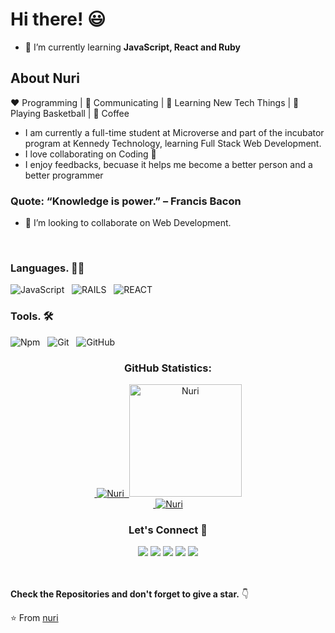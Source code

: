 # Hi there! :smiley:

- 🌱 I’m currently learning **JavaScript, React and Ruby**


## About Nuri
:heart: Programming | :black_heart: Communicating | :blue_heart: Learning New Tech Things | :orange_heart:  Playing Basketball | :black_heart:  Coffee
- I am currently a full-time student at Microverse and part of the incubator program at Kennedy Technology, learning Full Stack Web Development.
- I love collaborating on Coding  :black_heart:
- I enjoy feedbacks, becuase it helps me become a better person and a better programmer
### Quote: “Knowledge is power.” – Francis Bacon
- 💞️ I’m looking to collaborate on Web Development.

<br>

### Languages. :man_technologist:
![JavaScript](https://icongr.am/devicon/javascript-original.svg?size=50&color=currentColor) &nbsp;
![RAILS](https://icongr.am/devicon/rails-original-wordmark.svg?size=50&color=currentColor)  &nbsp;
![REACT](https://icongr.am/devicon/react-original-wordmark.svg?size=50&color=currentColor)  &nbsp;



### Tools. 🛠 
![Npm](https://icongr.am/devicon/npm-original-wordmark.svg?size=50&color=currentColor)  &nbsp;
![Git](https://icongr.am/devicon/git-original.svg?size=50&color=currentColor)  &nbsp;
![GitHub](https://icongr.am/devicon/github-original.svg?size=50&color=currentColor)  



<h3 align="center">GitHub Statistics:</h3>
<p align="center">
   <a href="https://github.com/Nuri1977">
 &nbsp;<img src="https://github-readme-stats.vercel.app/api?username=Nuri1977&show_icons=true&locale=en" alt="Nuri" />
   &nbsp;<img height="180em" src="https://github-readme-stats.vercel.app/api/top-langs/?username=Nuri1977&show_icons=true&theme=midnight-white&layout=compact" alt="Nuri" />
    <br>
 &nbsp;<img src="https://github-readme-streak-stats.herokuapp.com/?user=Nuri1977&theme=radical" alt="Nuri" />
     </a>
</p>





<h3 align="center">Let's Connect 🤝</h3>
<div align="center">
<a target="_blank"
href="https://www.linkedin.com/in/nuri-lacka-7141b01ba/"><img
src="https://img.shields.io/badge/-LinkedIn-0077b5?style=for-the-badge&logo=LinkedIn&logoColor=white"></img></a> 
<a target="_blank"
href="mailto:nurilacka@gmail.com"><img
src="https://img.shields.io/badge/-Gmail-D14836?style=for-the-badge&logo=Gmail&logoColor=white"></img></a>
<a target="_blank"
href="https://twitter.com/LackaNuri"><img
src="https://img.shields.io/badge/-Twitter-1DA1F2?style=for-the-badge&logo=Twitter&logoColor=white"></img></a>
<a target="_blank"
href="https://www.instagram.com/nurilacka/"><img
src="https://img.shields.io/badge/-Instagram-D14836?style=for-the-badge&logo=Instagram&logoColor=white"></img></a>
<a target="_blank"
href="https://www.facebook.com/nuri.lacka/"><img
src="https://img.shields.io/badge/-Facebook-1DA1F2?style=for-the-badge&logo=Facebook&logoColor=white"></img></a>
</div>
<br> <br>


**Check the Repositories and don't forget to give a star.** 👇

:star: From [nuri](https://github.com/Nuri1977?tab=repositories)
